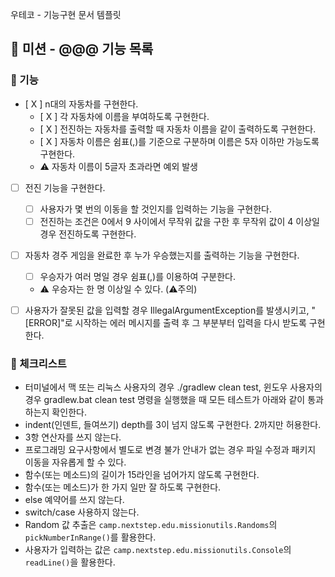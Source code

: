 우테코 - 기능구현 문서 템플릿


## 🚀 미션 - @@@ 기능 목록

### 🎨 기능

- [ X ] n대의 자동차를 구현한다.
  + [ X ] 각 자동차에 이름을 부여하도록 구현한다.
  + [ X ] 전진하는 자동차를 출력할 때 자동차 이름을 같이 출력하도록 구현한다.
  + [ X ] 자동차 이름은 쉼표(,)를 기준으로 구분하며 이름은 5자 이하만 가능도록 구현한다.
  + ⚠️ 자동차 이름이 5글자 초과라면 예외 발생
- [ ] 전진 기능을 구현한다.
  + [ ] 사용자가 몇 번의 이동을 할 것인지를 입력하는 기능을 구현한다.
  + [ ] 전진하는 조건은 0에서 9 사이에서 무작위 값을 구한 후 무작위 값이 4 이상일 경우 전진하도록 구현한다.
- [ ] 자동차 경주 게임을 완료한 후 누가 우승했는지를 출력하는 기능을 구현한다.
  - [ ] 우승자가 여러 명일 경우 쉼표(,)를 이용하여 구분한다.
  - ⚠️ 우승자는 한 명 이상일 수 있다.
(⚠️주의)
- [ ] 사용자가 잘못된 값을 입력할 경우 IllegalArgumentException를 발생시키고, "[ERROR]"로 시작하는 에러 메시지를 출력 후 그 부분부터 입력을 다시 받도록 구현한다.



### 🍬 체크리스트

- 터미널에서 맥 또는 리눅스 사용자의 경우 ./gradlew clean test, 윈도우 사용자의 경우 gradlew.bat clean test 명령을 실행했을 때 모든 테스트가 아래와 같이 통과하는지 확인한다.
- indent(인덴트, 들여쓰기) depth를 3이 넘지 않도록 구현한다. 2까지만 허용한다.
- 3항 연산자를 쓰지 않는다.
- 프로그래밍 요구사항에서 별도로 변경 불가 안내가 없는 경우 파일 수정과 패키지 이동을 자유롭게 할 수 있다.
- 함수(또는 메소드)의 길이가 15라인을 넘어가지 않도록 구현한다.
- 함수(또는 메소드)가 한 가지 일만 잘 하도록 구현한다.
- else 예약어를 쓰지 않는다.
- switch/case 사용하지 않는다.
- Random 값 추출은 `camp.nextstep.edu.missionutils.Randoms`의 `pickNumberInRange()`를 활용한다.
- 사용자가 입력하는 값은 `camp.nextstep.edu.missionutils.Console`의 `readLine()`을 활용한다.
